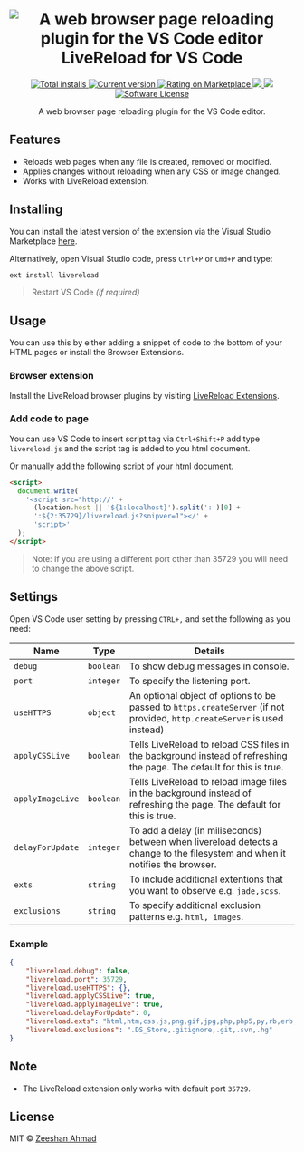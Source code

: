 <h1 align="center">
    <img src="https://i.imgur.com/Po1oqJ4.png" alt="A web browser page reloading plugin for the VS Code editor" />
    <br/> LiveReload for VS Code
</h1>
<p align="center">
    <a href="https://marketplace.visualstudio.com/items?itemName=ziishaned.livereload">
        <img src="https://img.shields.io/visual-studio-marketplace/d/ziishaned.livereload.svg?style=flat-square" alt="Total installs"/>
    </a>
    <a href="https://github.com/ziishaned/livereload-vscode/releases">
        <img src="https://img.shields.io/visual-studio-marketplace/v/ziishaned.livereload.svg?style=flat-square" alt="Current version">
    </a>
    <a href="https://marketplace.visualstudio.com/items?itemName=ziishaned.livereload#review-details">
        <img src="https://img.shields.io/visual-studio-marketplace/r/ziishaned.livereload.svg?style=flat-square" alt="Rating on Marketplace">
    </a>
    <a href="https://twitter.com/home?status=LiveReload%20extension%20for%20VS%20Codeby%20%40ziishaned%20http%3A//github.com/ziishaned/livereload-vscode">
        <img src="https://img.shields.io/badge/twitter-tweet-blue.svg?style=flat-square"/>
    </a>
    <a href="https://twitter.com/ziishaned">
        <img src="https://img.shields.io/badge/feedback-@ziishaned-blue.svg?style=flat-square" />
    </a>
    <a href="https://github.com/ziishaned/dumper.js">
        <img src="https://img.shields.io/badge/license-MIT-brightgreen.svg?style=flat-square" alt="Software License">
    </a>
</p>

<p align="center">
    A web browser page reloading plugin for the VS Code editor.
</p>

## Features

- Reloads web pages when any file is created, removed or modified.
- Applies changes without reloading when any CSS or image changed.
- Works with LiveReload extension.

## Installing

You can install the latest version of the extension via the Visual Studio Marketplace [here](https://marketplace.visualstudio.com/items?itemName=ziishaned.livereload).

Alternatively, open Visual Studio code, press `Ctrl+P` or `Cmd+P` and type:

```bash
ext install livereload
```

> Restart VS Code _(if required)_

## Usage

You can use this by either adding a snippet of code to the bottom of your HTML pages or install the Browser Extensions.

### Browser extension

Install the LiveReload browser plugins by visiting [LiveReload Extensions](http://livereload.com/extensions/).

### Add code to page

You can use VS Code to insert script tag via `Ctrl+Shift+P` add type `livereload.js` and the script tag is added to you html document.

Or manually add the following script of your html document.

```html
<script>
  document.write(
    '<script src="http://' +
      (location.host || '${1:localhost}').split(':')[0] +
      ':${2:35729}/livereload.js?snipver=1"></' +
      'script>'
  );
</script>
```

> Note: If you are using a different port other than 35729 you will need to change the above script.

## Settings

Open VS Code user setting by pressing `CTRL+,` and set the following as you need:

| Name             | Type      | Details                                                                                                                      |
| ---------------- | --------- | ---------------------------------------------------------------------------------------------------------------------------- |
| `debug`          | `boolean` | To show debug messages in console.                                                                                           |
| `port`           | `integer` | To specify the listening port.                                                                                               |
| `useHTTPS`       | `object`  | An optional object of options to be passed to `https.createServer` (if not provided, `http.createServer` is used instead)    |
| `applyCSSLive`   | `boolean` | Tells LiveReload to reload CSS files in the background instead of refreshing the page. The default for this is true.         |
| `applyImageLive` | `boolean` | Tells LiveReload to reload image files in the background instead of refreshing the page. The default for this is true.       |
| `delayForUpdate` | `integer` | To add a delay (in miliseconds) between when livereload detects a change to the filesystem and when it notifies the browser. |
| `exts`           | `string`  | To include additional extentions that you want to observe e.g. `jade,scss`.                                                  |
| `exclusions`     | `string`  | To specify additional exclusion patterns e.g. `html, images`.                                                                |

### Example

```json
{
    "livereload.debug": false,
    "livereload.port": 35729,
    "livereload.useHTTPS": {},
    "livereload.applyCSSLive": true,
    "livereload.applyImageLive": true,
    "livereload.delayForUpdate": 0,
    "livereload.exts": "html,htm,css,js,png,gif,jpg,php,php5,py,rb,erb,coffee",
    "livereload.exclusions": ".DS_Store,.gitignore,.git,.svn,.hg"
}
```

## Note

- The LiveReload extension only works with default port `35729`.

## License

MIT © [Zeeshan Ahmad](https://twitter.com/ziishaned)
